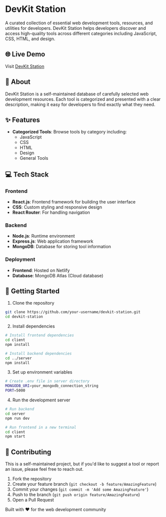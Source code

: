 # DevKit Station

A curated collection of essential web development tools, resources, and utilities for developers. DevKit Station helps developers discover and access high-quality tools across different categories including JavaScript, CSS, HTML, and design.

## 🌐 Live Demo

Visit [DevKit Station](https://devkitstation.netlify.app)

## 📖 About

DevKit Station is a self-maintained database of carefully selected web development resources. Each tool is categorized and presented with a clear description, making it easy for developers to find exactly what they need.

## ✨ Features

- **Categorized Tools**: Browse tools by category including:
  - JavaScript
  - CSS
  - HTML
  - Design
  - General Tools


## 💻 Tech Stack

### Frontend
- **React.js**: Frontend framework for building the user interface
- **CSS**: Custom styling and responsive design
- **React Router**: For handling navigation

### Backend
- **Node.js**: Runtime environment
- **Express.js**: Web application framework
- **MongoDB**: Database for storing tool information

### Deployment
- **Frontend**: Hosted on Netlify
- **Database**: MongoDB Atlas (Cloud database)

## 🚀 Getting Started

1. Clone the repository
```bash
git clone https://github.com/your-username/devkit-station.git
cd devkit-station
```

2. Install dependencies
```bash
# Install frontend dependencies
cd client
npm install

# Install backend dependencies
cd ../server
npm install
```

3. Set up environment variables
```bash
# Create .env file in server directory
MONGODB_URI=your_mongodb_connection_string
PORT=5000
```

4. Run the development server
```bash
# Run backend
cd server
npm run dev

# Run frontend in a new terminal
cd client
npm start
```

## 🤝 Contributing

This is a self-maintained project, but if you'd like to suggest a tool or report an issue, please feel free to reach out.

1. Fork the repository
2. Create your feature branch (`git checkout -b feature/AmazingFeature`)
3. Commit your changes (`git commit -m 'Add some AmazingFeature'`)
4. Push to the branch (`git push origin feature/AmazingFeature`)
5. Open a Pull Request



Built with ❤️ for the web development community
